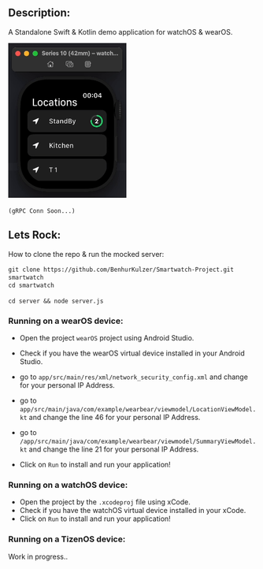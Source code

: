 ## Description:

A Standalone Swift & Kotlin demo application for watchOS & wearOS.

![screenshot](https://raw.githubusercontent.com/BenhurKulzer/Smartwatch-Project/refs/heads/main/server/assets/video.gif)

```(gRPC Conn Soon...)```

## Lets Rock:

How to clone the repo & run the mocked server:

```
git clone https://github.com/BenhurKulzer/Smartwatch-Project.git smartwatch
cd smartwatch

cd server && node server.js
```

### Running on a wearOS device:
- Open the project `wearOS` project using Android Studio.
- Check if you have the wearOS virtual device installed in your Android Studio.

- go to `app/src/main/res/xml/network_security_config.xml` and change for your personal IP Address.

- go to `app/src/main/java/com/example/wearbear/viewmodel/LocationViewModel.kt` and change the line 46 for your personal IP Address.

- go to `/app/src/main/java/com/example/wearbear/viewmodel/SummaryViewModel.kt` and change the line 21 for your personal IP Address.


- Click on `Run` to install and run your application!

### Running on a watchOS device:
- Open the project by the `.xcodeproj` file using xCode.
- Check if you have the watchOS virtual device installed in your xCode.
- Click on `Run` to install and run your application!

### Running on a TizenOS device:
Work in progress..
